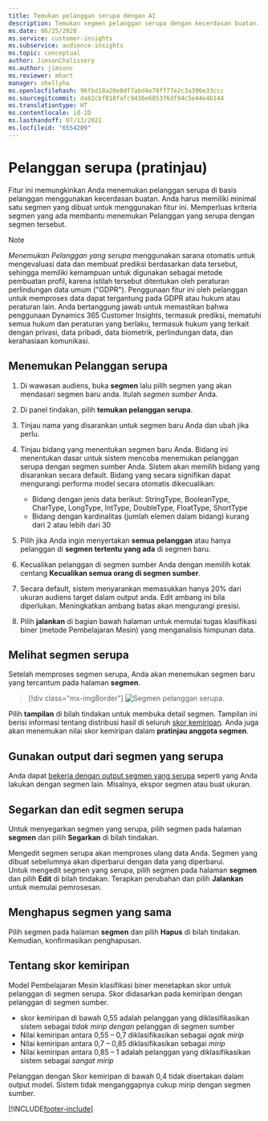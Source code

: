 ```yaml
---
title: Temukan pelanggan serupa dengan AI
description: Temukan segmen pelanggan serupa dengan kecerdasan buatan.
ms.date: 06/25/2020
ms.service: customer-insights
ms.subservice: audience-insights
ms.topic: conceptual
author: JimsonChalissery
ms.author: jimsonc
ms.reviewer: mhart
manager: shellyha
ms.openlocfilehash: 96fbd18a20e0df7abd4e79ff77e2c3a396e33ccc
ms.sourcegitcommit: dab2cbf818fafc9436e685376df94c5e44e4b144
ms.translationtype: HT
ms.contentlocale: id-ID
ms.lasthandoff: 07/13/2021
ms.locfileid: "6554209"
---
```

# <a name="similar-customers-preview"></a>Pelanggan serupa (pratinjau)

Fitur ini memungkinkan Anda menemukan pelanggan serupa di basis pelanggan menggunakan kecerdasan buatan. Anda harus memiliki minimal satu segmen yang dibuat untuk menggunakan fitur ini. Memperluas kriteria segmen yang ada membantu menemukan Pelanggan yang serupa dengan segmen tersebut.

> [!NOTE]
> *Menemukan Pelanggan yang serupa* menggunakan sarana otomatis untuk mengevaluasi data dan membuat prediksi berdasarkan data tersebut, sehingga memiliki kemampuan untuk digunakan sebagai metode pembuatan profil, karena istilah tersebut ditentukan oleh peraturan perlindungan data umum ("GDPR"). Penggunaan fitur ini oleh pelanggan untuk memproses data dapat tergantung pada GDPR atau hukum atau peraturan lain. Anda bertanggung jawab untuk memastikan bahwa penggunaan Dynamics 365 Customer Insights, termasuk prediksi, mematuhi semua hukum dan peraturan yang berlaku, termasuk hukum yang terkait dengan privasi, data pribadi, data biometrik, perlindungan data, dan kerahasiaan komunikasi.

## <a name="finding-similar-customers"></a>Menemukan Pelanggan serupa

1. Di wawasan audiens, buka **segmen** lalu pilih segmen yang akan mendasari segmen baru anda. Itulah *segmen sumber* Anda.

1. Di panel tindakan, pilih **temukan pelanggan serupa**.

1. Tinjau nama yang disarankan untuk segmen baru Anda dan ubah jika perlu.

1. Tinjau bidang yang menentukan segmen baru Anda. Bidang ini menentukan dasar untuk sistem mencoba menemukan pelanggan serupa dengan segmen sumber Anda. Sistem akan memilih bidang yang disarankan secara default.
  Bidang yang secara signifikan dapat mengurangi performa model secara otomatis dikecualikan:
  
   - Bidang dengan jenis data berikut: StringType, BooleanType, CharType, LongType, IntType, DoubleType, FloatType, ShortType
   - Bidang dengan kardinalitas (jumlah elemen dalam bidang) kurang dari 2 atau lebih dari 30

1. Pilih jika Anda ingin menyertakan **semua pelanggan** atau hanya pelanggan di **segmen tertentu yang ada** di segmen baru.

1. Kecualikan pelanggan di segmen sumber Anda dengan memilih kotak centang **Kecualikan semua orang di segmen sumber**.

1. Secara default, sistem menyarankan memasukkan hanya 20% dari ukuran audiens target dalam output anda. Edit ambang ini bila diperlukan. Meningkatkan ambang batas akan mengurangi presisi.

1. Pilih **jalankan** di bagian bawah halaman untuk memulai tugas klasifikasi biner (metode Pembelajaran Mesin) yang menganalisis himpunan data.

## <a name="view-the-similar-segment"></a>Melihat segmen serupa

Setelah memproses segmen serupa, Anda akan menemukan segmen baru yang tercantum pada halaman **segmen**.

> [!div class="mx-imgBorder"]
> ![Segmen pelanggan serupa.](media/expanded-segment.png "Segmen pelanggan serupa")

Pilih **tampilan** di bilah tindakan untuk membuka detail segmen. Tampilan ini berisi informasi tentang distribusi hasil di seluruh [skor kemiripan](#about-similarity-scores). Anda juga akan menemukan nilai skor kemiripan dalam **pratinjau anggota segmen**.

## <a name="use-the-output-of-a-similar-segment"></a>Gunakan output dari segmen yang serupa

Anda dapat [bekerja dengan output segmen yang serupa](segments.md) seperti yang Anda lakukan dengan segmen lain. Misalnya, ekspor segmen atau buat ukuran.

## <a name="refresh-and-edit-a-similar-segment"></a>Segarkan dan edit segmen serupa

Untuk menyegarkan segmen yang serupa, pilih segmen pada halaman **segmen** dan pilih **Segarkan** di bilah tindakan.

Mengedit segmen serupa akan memproses ulang data Anda. Segmen yang dibuat sebelumnya akan diperbarui dengan data yang diperbarui.    
Untuk mengedit segmen yang serupa, pilih segmen pada halaman **segmen** dan pilih **Edit** di bilah tindakan. Terapkan perubahan dan pilih **Jalankan** untuk memulai pemrosesan.

## <a name="delete-a-similar-segment"></a>Menghapus segmen yang sama

Pilih segmen pada halaman **segmen** dan pilih **Hapus** di bilah tindakan. Kemudian, konfirmasikan penghapusan.

## <a name="about-similarity-scores"></a>Tentang skor kemiripan

Model Pembelajaran Mesin klasifikasi biner menetapkan skor untuk pelanggan di segmen serupa. Skor didasarkan pada kemiripan dengan pelanggan di segmen sumber.

- skor kemiripan di bawah 0,55 adalah pelanggan yang diklasifikasikan sistem sebagai *tidak mirip dengan* pelanggan di segmen sumber
- Nilai kemiripan antara 0,55 – 0,7 diklasifikasikan sebagai *agak mirip*
- Nilai kemiripan antara 0,7 – 0,85 diklasifikasikan sebagai *mirip*
- Nilai kemiripan antara 0,85 – 1 adalah pelanggan yang diklasifikasikan sistem sebagai *sangat mirip*

Pelanggan dengan Skor kemiripan di bawah 0,4 tidak disertakan dalam output model. Sistem tidak menganggapnya cukup mirip dengan segmen sumber.


[!INCLUDE[footer-include](../includes/footer-banner.md)]